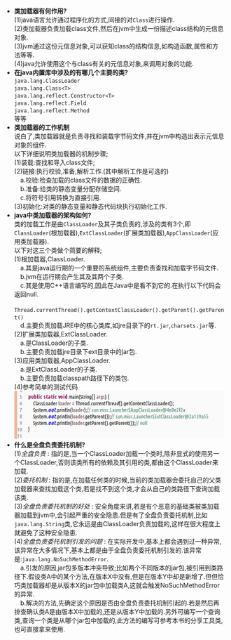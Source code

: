 - __类加载器有何作用?__  
  (1)java语言允许通过程序化的方式,间接的对`Class`进行操作.  
  (2)类加载器负责加载class文件,然后在jvm中生成一份描述class结构的元信息对象.  
  (3)jvm通过这份元信息对象,可以获知class的结构信息,如构造函数,属性和方法等等.  
  (4)java允许使用这个与class有关的元信息对象,来调用对象的功能.  
- __在java内置库中涉及的有哪几个主要的类?__  
  `java.lang.ClassLoader`  
  `java.lang.Class<T>`  
  `java.lang.reflect.Constructor<T>`  
  `java.lang.reflect.Field`  
  `java.lang.reflect.Method`  
  等等  
- __类加载器的工作机制__  
  说白了,类加载器就是负责寻找和装载字节码文件,并在jvm中构造出表示元信息对象的组件.  
  以下详细说明类加载器的机制步骤;  
  (1)装载:查找和导入class文件;  
  (2)链接:执行校验,准备,解析工作.(其中解析工作是可选的)  
  &#8195;a.校验:检查加载的class文件的数据的正确性.  
  &#8195;b.准备:给类的静态变量分配存储空间.  
  &#8195;c.将符号引用转换为直接引用.  
  (3)初始化:对类的静态变量和静态代码块执行初始化工作.  
- __java中类加载器的架构如何?__  
  类的加载工作是由`ClassLoader`及其子类负责的,涉及的类有3个,即`ClassLoader`(根加载器),`ExtClassLoader`(扩展类加载器),`AppClassLoader`(应用类加载器).  
  以下对这三个类做个简要的解释;  
  (1)根加载器,ClassLoader.  
  &#8195;a.其是java运行期的一个重要的系统组件,主要负责查找和加载字节码文件.  
  &#8195;b.jvm在运行期会产生其及其两个子类.  
  &#8195;c.其是使用C++语言编写的,因此在Java中是看不到它的.在执行以下代码会返回null.  
  &#8195;`Thread.currentThread().getContextClassLoader().getParent().getParent()`  
  &#8195;d.主要负责加载JRE中的核心类库,如jre目录下的`rt.jar`,`charsets.jar`等.  
  (2)扩展类加载器,ExtClassLoader.  
  &#8195;a.是ClassLoader的子类.  
  &#8195;b.主要负责加载jre目录下ext目录中的jar包.  
  (3)应用类加载器,AppClassLoader.  
  &#8195;a.是ExtClassLoader的子类.  
  &#8195;b.主要负责加载classpath路径下的类包.  
  (4)参考简单的测试代码  
  ![](assets/markdown-img-paste-20190724102533979.png)  
- __什么是全盘负责委托机制?__  
  (1)_全盘负责_ : 指的是,当一个ClassLoader加载一个类时,除非显式的使用另一个ClassLoader,否则该类所有的依赖及其引用的类,都由这个ClassLoader来加载.  
  (2)_委托机制_ : 指的是,在加载任何类的时候,当前的类加载器会委托自己的父类加载器来查找加载这个类,若是找不到这个类,才会从自己的类路径下查询加载该类.  
  (3)_全盘负责委托机制的好处_ : 安全角度来讲,若是有个恶意的基础类被类加载器加载到jvm中,会引起严重的安全隐患.但是有了全盘负责委托机制,比如`java.lang.String`类,它永远是由ClassLoader负责加载的,这样在很大程度上就避免了这种安全隐患.  
  (4)_全盘负责委托机制引发的问题_ : 在实际开发中,基本上都会遇到过一种异常,该异常在大多情况下,基本上都是由于全盘负责委托机制引发的.该异常是:`java.lang.NoSuchMethodError`.  
  &#8195;a.引发的原因,jar包多版本冲突导致;比如两个不同版本的jar包,被引用到类路径下.假设类A中的某个方法,在版本X中没有,但是在版本Y中却是新增了.但但恰巧类加载器却是从版本X的jar包中加载类A,这就会触发NoSuchMethodError的异常.  
  &#8195;b.解决的方法,先确定这个原因是否由全盘负责委托机制引起的.若是然后再排查确认类A是由版本X中加载的,还是从版本Y中加载的.另外可编写一个查询类,查询一个类是从哪个jar包中加载的,此方法的编写可参考本书的分享工具类,也可直接拿来使用.  
